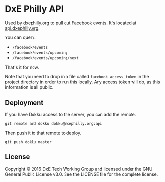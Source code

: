 DxE Philly API
==============
Used by dxephilly.org to pull out Facebook events. It's located at [api.dxephilly.org](api.dxephilly.org).

You can query:

* `/facebook/events`
* `/facebook/events/upcoming`
* `/facebook/events/upcoming/next`

That's it for now.

Note that you need to drop in a file called `facebook_access_token` in the project directory in order to run this locally. Any access token will do, as this information is all public.

Deployment
----------
If you have Dokku access to the server, you can add the remote.

    git remote add dokku dokku@dxephilly.org:api

Then push it to that remote to deploy.

    git push dokku master

License
-------
Copyright © 2016 DxE Tech Working Group and licensed under the GNU General Public License v3.0. See the LICENSE file for the complete license.
